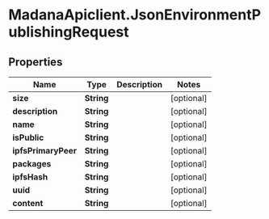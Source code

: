 # MadanaApiclient.JsonEnvironmentPublishingRequest

## Properties

Name | Type | Description | Notes
------------ | ------------- | ------------- | -------------
**size** | **String** |  | [optional] 
**description** | **String** |  | [optional] 
**name** | **String** |  | [optional] 
**isPublic** | **String** |  | [optional] 
**ipfsPrimaryPeer** | **String** |  | [optional] 
**packages** | **String** |  | [optional] 
**ipfsHash** | **String** |  | [optional] 
**uuid** | **String** |  | [optional] 
**content** | **String** |  | [optional] 


